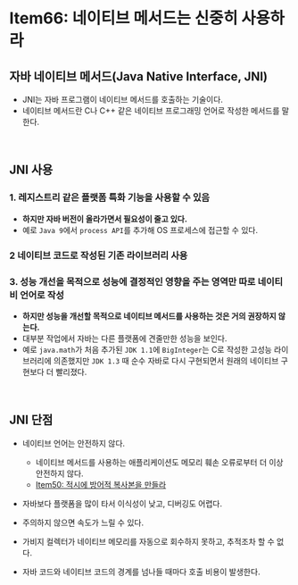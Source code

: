 # Item66: 네이티브 메서드는 신중히 사용하라

## 자바 네이티브 메서드(Java Native Interface, JNI)

- JNI는 자바 프로그램이 네이티브 메서드를 호출하는 기술이다.
- 네이티브 메서드란 C나 C++ 같은 네이티브 프로그래밍 언어로 작성한 메서드를 말한다.

</br >

## JNI 사용

### 1. 레지스트리 같은 플랫폼 특화 기능을 사용할 수 있음

- **하지만 자바 버전이 올라가면서 필요성이 줄고 있다.**
- 예로 `Java 9`에서 `process API`를 추가해 OS 프로세스에 접근할 수 있다.

### 2 네이티브 코드로 작성된 기존 라이브러리 사용

### 3. 성능 개선을 목적으로 성능에 결정적인 영향을 주는 영역만 따로 네이티비 언어로 작성

- **하지만 성능을 개선할 목적으로 네이티브 메서드를 사용하는 것은 거의 권장하지 않는다.**
- 대부분 작업에서 자바는 다른 플랫폼에 견줄만한 성능을 보인다.
- 예로 `java.math`가 처음 추가된 `JDK 1.1`에 `BigInteger`는 C로 작성한 고성능 라이브러리에 의존했지만 `JDK 1.3` 때 순수 자바로 다시 구현되면서 원래의 네이티브 구현보다 더 빨리졌다.

</br >

## JNI 단점

- 네이티브 언어는 안전하지 않다.
  - 네이티브 메서드를 사용하는 애플리케이션도 메모리 훼손 오류로부터 더 이상 안전하지 않다.
  - [Item50: 적시에 방어적 복사본을 만들라](https://github.com/BangKiHyun/Effective_Java/blob/master/Chapter8/Item50.md)

- 자바보다 플랫폼을 많이 타서 이식성이 낮고, 디버깅도 어렵다.
- 주의하지 않으면 속도가 느릴 수 있다.
- 가비지 컬렉터가 네이티브 메모리를 자동으로 회수하지 못하고, 추적조차 할 수 없다.
- 자바 코드와 네이티브 코드의 경계를 넘나들 때마다 호출 비용이 발생한다.


